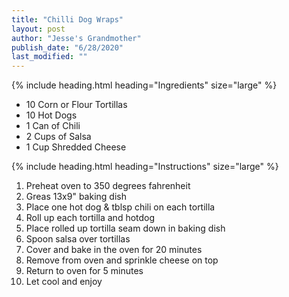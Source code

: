 ```yaml
---
title: "Chilli Dog Wraps"
layout: post
author: "Jesse's Grandmother"
publish_date: "6/28/2020"
last_modified: ""
---
```


{% include heading.html heading="Ingredients" size="large" %}
* 10 Corn or Flour Tortillas
* 10 Hot Dogs
* 1 Can of Chili
* 2 Cups of Salsa
* 1 Cup Shredded Cheese

{% include heading.html heading="Instructions" size="large" %}

1. Preheat oven to 350 degrees fahrenheit
2. Greas 13x9" baking dish
3. Place one hot dog & tblsp chili on each tortilla
4. Roll up each tortilla and hotdog
5. Place rolled up tortilla seam down in baking dish
6. Spoon salsa over tortillas
7. Cover and bake in the oven for 20 minutes
8. Remove from oven and sprinkle cheese on top
9. Return to oven for 5 minutes
10. Let cool and enjoy
